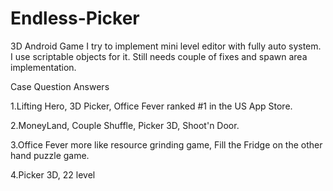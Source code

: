# Endless-Picker
3D Android Game
I try to implement mini level editor with fully auto system.
I use scriptable objects for it. Still needs couple of fixes and spawn area implementation.

Case Question Answers

1.Lifting Hero, 3D Picker, Office Fever ranked #1 in the US App Store.

2.MoneyLand, Couple Shuffle, Picker 3D, Shoot'n Door.

3.Office Fever more like resource grinding game, Fill the Fridge on the other hand puzzle game.

4.Picker 3D, 22 level

